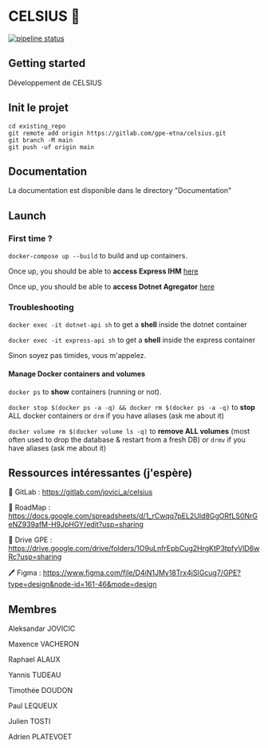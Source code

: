 # CELSIUS 📡

[![pipeline status](https://gitlab.com/jovici_a/celsius/badges/main/pipeline.svg)](https://gitlab.com/jovici_a/celsius/-/commits/main)

## Getting started

Développement de CELSIUS

## Init le projet

```
cd existing_repo
git remote add origin https://gitlab.com/gpe-etna/celsius.git
git branch -M main
git push -uf origin main
```

## Documentation

La documentation est disponible dans le directory "Documentation"

## Launch

### First time ?

`docker-compose up --build` to build and up containers.

Once up, you should be able to **access Express IHM** [here](http://localhost:3000)

Once up, you should be able to **access Dotnet Agregator** [here](http://localhost:5001)

### Troubleshooting

`docker exec -it dotnet-api sh` to get a **shell** inside the dotnet container

`docker exec -it express-api sh` to get a **shell** inside the express container

Sinon soyez pas timides, vous m'appelez.

#### Manage Docker containers and volumes

`docker ps` to **show** containers (running or not).

`docker stop $(docker ps -a -q) && docker rm $(docker ps -a -q)` to **stop** ALL docker containers or `drm` if you have aliases (ask me about it)

`docker volume rm $(docker volume ls -q)` to **remove ALL volumes** (most often used to drop the database & restart from a fresh DB) or `drmv` if you have aliases (ask me about it)

## Ressources intéressantes (j'espère)

🦊 GitLab : https://gitlab.com/jovici_a/celsius

📗 RoadMap : https://docs.google.com/spreadsheets/d/1_rCwqq7pEL2UId8GgORfLS0NrGeNZ939afM-H9JpHGY/edit?usp=sharing

📂 Drive GPE : https://drive.google.com/drive/folders/1O9uLnfrEpbCug2HrgKtP3tpfyVlD6wRc?usp=sharing

🖊 Figma : https://www.figma.com/file/D4iN1JMy18Trx4jSIGcug7/GPE?type=design&node-id=161-46&mode=design

## Membres

Aleksandar JOVICIC

Maxence VACHERON

Raphael ALAUX

Yannis TUDEAU

Timothée DOUDON

Paul LEQUEUX

Julien TOSTI

Adrien PLATEVOET
